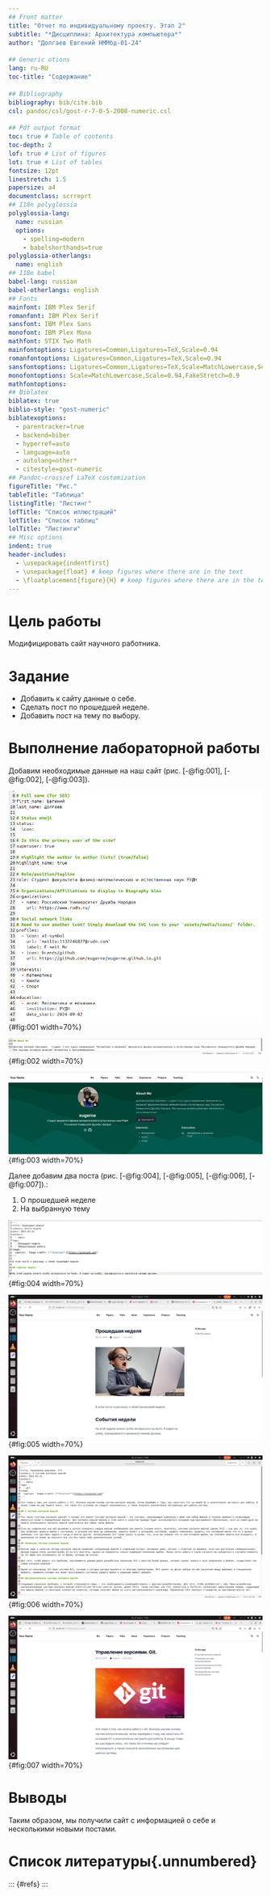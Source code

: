 ```yaml
---
## Front matter
title: "Отчет по индивидуальному проекту. Этап 2"
subtitle: "*Дисциплина: Архитектура компьютера*"
author: "Долгаев Евгений НММбд-01-24"

## Generic otions
lang: ru-RU
toc-title: "Содержание"

## Bibliography
bibliography: bib/cite.bib
csl: pandoc/csl/gost-r-7-0-5-2008-numeric.csl

## Pdf output format
toc: true # Table of contents
toc-depth: 2
lof: true # List of figures
lot: true # List of tables
fontsize: 12pt
linestretch: 1.5
papersize: a4
documentclass: scrreprt
## I18n polyglossia
polyglossia-lang:
  name: russian
  options:
	- spelling=modern
	- babelshorthands=true
polyglossia-otherlangs:
  name: english
## I18n babel
babel-lang: russian
babel-otherlangs: english
## Fonts
mainfont: IBM Plex Serif
romanfont: IBM Plex Serif
sansfont: IBM Plex Sans
monofont: IBM Plex Mono
mathfont: STIX Two Math
mainfontoptions: Ligatures=Common,Ligatures=TeX,Scale=0.94
romanfontoptions: Ligatures=Common,Ligatures=TeX,Scale=0.94
sansfontoptions: Ligatures=Common,Ligatures=TeX,Scale=MatchLowercase,Scale=0.94
monofontoptions: Scale=MatchLowercase,Scale=0.94,FakeStretch=0.9
mathfontoptions:
## Biblatex
biblatex: true
biblio-style: "gost-numeric"
biblatexoptions:
  - parentracker=true
  - backend=biber
  - hyperref=auto
  - language=auto
  - autolang=other*
  - citestyle=gost-numeric
## Pandoc-crossref LaTeX customization
figureTitle: "Рис."
tableTitle: "Таблица"
listingTitle: "Листинг"
lofTitle: "Список иллюстраций"
lotTitle: "Список таблиц"
lolTitle: "Листинги"
## Misc options
indent: true
header-includes:
  - \usepackage{indentfirst}
  - \usepackage{float} # keep figures where there are in the text
  - \floatplacement{figure}{H} # keep figures where there are in the text
---
```


# Цель работы

Модифицировать сайт научного работника.

# Задание

* Добавить к сайту данные о себе.
* Сделать пост по прошедшей неделе.
* Добавить пост на тему по выбору.

# Выполнение лабораторной работы

Добавим необходимые данные на наш сайт (рис. [-@fig:001], [-@fig:002], [-@fig:003]).

![Данные](image/1.png){#fig:001 width=70%}

![Данные](image/3.png){#fig:002 width=70%}

![Данные](image/2.png){#fig:003 width=70%}

Далее добавим два поста (рис. [-@fig:004], [-@fig:005], [-@fig:006], [-@fig:007]).: 

1) О прошедшей неделе
2) На выбранную тему

![Пост](image/4.png){#fig:004 width=70%}

![Пост](image/5.png){#fig:005 width=70%}

![Пост](image/6.png){#fig:006 width=70%}

![Пост](image/7.png){#fig:007 width=70%}

# Выводы

Таким образом, мы получили сайт с информацией о себе и несколькими новыми постами.

# Список литературы{.unnumbered}

::: {#refs}
:::
